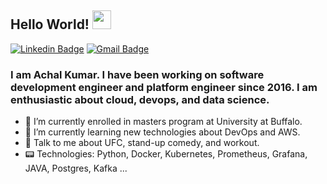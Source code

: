 ## Hello World! <img src="https://raw.githubusercontent.com/iampavangandhi/iampavangandhi/master/gifs/Hi.gif" width="30px"></h2>
[![Linkedin Badge](https://img.shields.io/badge/-Achal_Kumar-blue?style=flat-square&logo=Linkedin&logoColor=white&link=https://www.linkedin.com/in/achalk14//)](https://www.linkedin.com/in/achalk14/) [![Gmail Badge](https://img.shields.io/badge/-achal9256@gmail.com-c14438?style=flat-square&logo=Gmail&logoColor=white&link=mailto:achal9256@gmail.com)](mailto:achal9256@gmail.com)

### I am Achal Kumar. I have been working on software development engineer and platform engineer since 2016. I am enthusiastic about cloud, devops, and data science.

- 🔭 I’m currently enrolled in masters program at University at Buffalo. 
- 🌱 I’m currently learning new technologies about DevOps and AWS.
- 💬 Talk to me about UFC, stand-up comedy, and workout.
- 📟 Technologies: Python, Docker, Kubernetes, Prometheus, Grafana, JAVA, Postgres, Kafka ...
